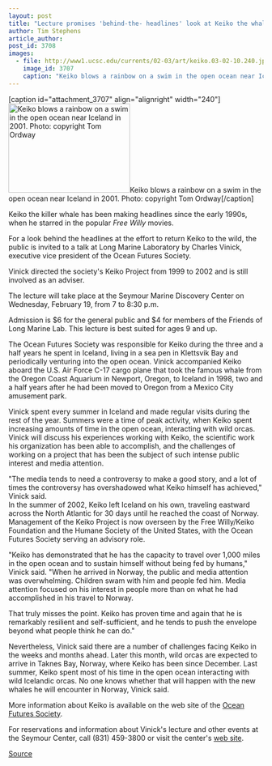 ```yaml
---
layout: post
title: "Lecture promises 'behind-the- headlines' look at Keiko the whale"
author: Tim Stephens
article_author: 
post_id: 3708
images:
  - file: http://www1.ucsc.edu/currents/02-03/art/keiko.03-02-10.240.jpg
    image_id: 3707
    caption: "Keiko blows a rainbow on a swim in the open ocean near Iceland in 2001. Photo: copyright Tom Ordway"
---
```


[caption id="attachment_3707" align="alignright" width="240"]<a href="http://dev-ucsc-news.pantheonsite.io/wp-content/uploads/2003/02/keiko.03-02-10.240.jpg"><img class="size-full wp-image-3707" src="http://dev-ucsc-news.pantheonsite.io/wp-content/uploads/2003/02/keiko.03-02-10.240.jpg" alt="Keiko blows a rainbow on a swim in the open ocean near Iceland in 2001. Photo: copyright Tom Ordway" width="240" height="176" /></a>Keiko blows a rainbow on a swim in the open ocean near Iceland in 2001. Photo: copyright Tom Ordway[/caption]
<p>
  Keiko the killer whale has been making headlines since the early 1990s, when he starred in the popular <i>Free Willy</i> movies.
</p>
<p>
  For a look behind the headlines at the effort to return Keiko to the wild, the public is invited to a talk at Long Marine Laboratory by Charles Vinick, executive vice president of the Ocean Futures Society.
</p>
<p>
  Vinick directed the society's Keiko Project from 1999 to 2002 and is still involved as an adviser.<br>
</p>
<p>
  The lecture will take place at the Seymour Marine Discovery Center on Wednesday, February 19, from 7 to 8:30 p.m.
</p>
<p>
  Admission is $6 for the general public and $4 for members of the Friends of Long Marine Lab. This lecture is best suited for ages 9 and up.<br>
</p>
<p>
  The Ocean Futures Society was responsible for Keiko during the three and a half years he spent in Iceland, living in a sea pen in Klettsvik Bay and periodically venturing into the open ocean. Vinick accompanied Keiko aboard the U.S. Air Force C-17 cargo plane that took the famous whale from the Oregon Coast Aquarium in Newport, Oregon, to Iceland in 1998, two and a half years after he had been moved to Oregon from a Mexico City amusement park.<br>
</p>
<p>
  Vinick spent every summer in Iceland and made regular visits during the rest of the year. Summers were a time of peak activity, when Keiko spent increasing amounts of time in the open ocean, interacting with wild orcas. Vinick will discuss his experiences working with Keiko, the scientific work his organization has been able to accomplish, and the challenges of working on a project that has been the subject of such intense public interest and media attention.<br>
</p>
<p>
  "The media tends to need a controversy to make a good story, and a lot of times the controversy has overshadowed what Keiko himself has achieved," Vinick said.<br>
  In the summer of 2002, Keiko left Iceland on his own, traveling eastward across the North Atlantic for 30 days until he reached the coast of Norway. Management of the Keiko Project is now overseen by the Free Willy/Keiko Foundation and the Humane Society of the United States, with the Ocean Futures Society serving an advisory role.<br>
</p>
<p>
  "Keiko has demonstrated that he has the capacity to travel over 1,000 miles in the open ocean and to sustain himself without being fed by humans," Vinick said. "When he arrived in Norway, the public and media attention was overwhelming. Children swam with him and people fed him. Media attention focused on his interest in people more than on what he had accomplished in his travel to Norway.
</p>
<p>
  That truly misses the point. Keiko has proven time and again that he is remarkably resilient and self-sufficient, and he tends to push the envelope beyond what people think he can do."<br>
</p>
<p>
  Nevertheless, Vinick said there are a number of challenges facing Keiko in the weeks and months ahead. Later this month, wild orcas are expected to arrive in Taknes Bay, Norway, where Keiko has been since December. Last summer, Keiko spent most of his time in the open ocean interacting with wild Icelandic orcas. No one knows whether that will happen with the new whales he will encounter in Norway, Vinick said.<br>
</p>
<p>
  More information about Keiko is available on the web site of the <a href="http://www.oceanfutures.org">Ocean Futures Society</a>.<br>
</p>
<p>
  For reservations and information about Vinick's lecture and other events at the Seymour Center, call (831) 459-3800 or visit the center's <a href="http://seymourcenter.ucsc.edu">web site</a>.<br>
</p>
<p><a href="http://www1.ucsc.edu/currents/02-03/02-10/keiko.html" title="Permalink to keiko">Source</a></p>

